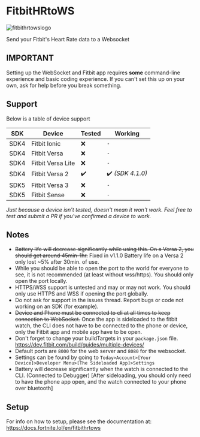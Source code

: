# FitbitHRtoWS
![fitbithrtowslogo](https://i.imgur.com/PYGgIym.png)

Send your Fitbit's Heart Rate data to a Websocket

## IMPORTANT
Setting up the WebSocket and Fitbit app requires **some** command-line experience and basic coding experience. If you can't set this up on your own, ask for help before you break something.

## Support
Below is a table of device support

SDK | Device | Tested | Working
--- | --- | --- | ---
SDK4 | Fitbit Ionic | ❌ | `-`
SDK4 | Fitbit Versa | ❌ | `-`
SDK4 | Fitbit Versa Lite | ❌ | `-`
SDK4 | Fitbit Versa 2 | ✔️ | ✔️ *(SDK 4.1.0)*
SDK5 | Fitbit Versa 3 | ❌ | `-`
SDK5 | Fitbit Sense | ❌ | `-`

*Just because a device isn't tested, doesn't mean it won't work. Feel free to test and submit a PR if you've confirmed a device to work.*

## Notes

+ ~~Battery life will decrease significantly while using this. On a Versa 2, you should get around 45min-1hr.~~ Fixed in v1.1.0 Battery life on a Versa 2 only lost ~5% after 30min. of use.
+ While you should be able to open the port to the world for everyone to see, it is not recommended (at least without wss/https). You should only open the port locally.
+ HTTPS/WSS support is untested and may or may not work. You should only use HTTPS and WSS if opening the port globally.
+ Do not ask for support in the issues thread. Report bugs or code not working on an SDK (for example).
+ ~~Device and Phone must be connected to cli at all times to keep connection to WebSocket.~~ Once the app is sideloaded to the fitbit watch, the CLI does not have to be connected to the phone or device, only the Fitbit app and mobile app have to be open.
+ Don't forget to change your buildTargets in your `package.json` file. https://dev.fitbit.com/build/guides/multiple-devices/
+ Default ports are `8000` for the web server and `8080` for the websocket.
+ Settings can be found by going to `Today>Account>[Your Device]>Developer Menu>[The Sideloaded App]>Settings`
+ Battery will decrease significantly when the watch is connected to the CLI. (Connected to Debugger) [After sideloading, you should only need to have the phone app open, and the watch connected to your phone over bluetooth]

## Setup

For info on how to setup, please see the documentation at:
https://docs.fortnite.lol/en/fitbithrtows

